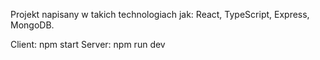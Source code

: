 Projekt napisany w takich technologiach jak: React, TypeScript, Express, MongoDB.

Client: npm start
Server: npm run dev
